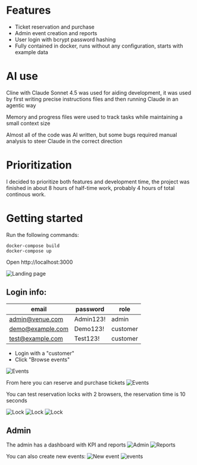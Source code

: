 # Features

- Ticket reservation and purchase
- Admin event creation and reports
- User login with bcrypt password hashing
- Fully contained in docker, runs without any configuration, starts with example data

# AI use
Cline with Claude Sonnet 4.5 was used for aiding development, it was used by first writing precise instructions files and then running Claude in an agentic way

Memory and progress files were used to track tasks while maintaining a small context size

Almost all of the code was AI written, but some bugs required manual analysis to steer Claude in the correct direction

# Prioritization
I decided to prioritize both features and development time,
the project was finished in about 8 hours of half-time work, probably 4 hours of total continous work.

# Getting started

Run the following commands:
```
docker-compose build
docker-compose up
```

Open http://localhost:3000

![Landing page](./screenshots/landing.png)

## Login info:

|email|password|role
|-|-|-|
  |admin@venue.com|Admin123!|admin|
  |demo@example.com|Demo123!|customer|
  |test@example.com|Test123!|customer|


- Login with a "customer"
- Click "Browse events"

![Events](./screenshots/events.png)

From here you can reserve and purchase tickets
![Events](./screenshots/reserve.png)

You can test reservation locks with 2 browsers, the reservation
time is 10 seconds

![Lock](./screenshots/lock-1.png)
![Lock](./screenshots/lock-2.png)
![Lock](./screenshots/lock-3.png)

## Admin

The admin has a dashboard with KPI and reports
![Admin](./screenshots/admin-dashboard.png)
![Reports](./screenshots/reports.png)

You can also create new events:
![New event](./screenshots/new-event.png)
![events](./screenshots/event-list.png)
